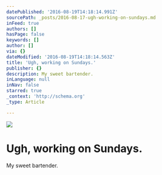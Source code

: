 ```yaml
---
datePublished: '2016-08-19T14:18:14.991Z'
sourcePath: _posts/2016-08-17-ugh-working-on-sundays.md
inFeed: true
authors: []
hasPage: false
keywords: []
author: []
via: {}
dateModified: '2016-08-19T14:18:14.563Z'
title: 'Ugh, working on Sundays.'
publisher: {}
description: My sweet bartender.
inLanguage: null
inNav: false
starred: true
_context: 'http://schema.org'
_type: Article

---
```

![](https://the-grid-user-content.s3-us-west-2.amazonaws.com/98fcb84b-a308-4443-82b5-c8fd56dba959.jpg)

# Ugh, working on Sundays.

My sweet bartender.
